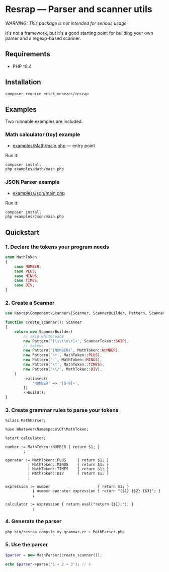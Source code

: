 # Resrap — Parser and scanner utils

_WARNING: This package is not intended for serious usage._

It's not a framework, but it's a good starting point for building your own parser and a regexp-based scanner.

## Requirements

- PHP ^8.4

## Installation

```bash
composer require erickjmenezes/resrap
```

## Examples

Two runnable examples are included.

### Math calculator (toy) example

- [examples/Math/main.php](./examples/Math/main.php) — entry point

Run it:

```bash
composer install
php examples/Math/main.php
```

### JSON Parser example

- [examples/Json/main.php](./examples/Json/main.php)

Run it:

```bash
composer install
php examples/Json/main.php
```

## Quickstart

### 1. Declare the tokens your program needs

```php
enum MathToken
{
    case NUMBER;
    case PLUS;
    case MINUS;
    case TIMES;
    case DIV;
}
```

### 2. Create a Scanner

```php
use Resrap\Component\Scanner\{Scanner, ScannerBuilder, Pattern, ScannerToken};

function create_scanner(): Scanner
{
    return new ScannerBuilder(
        // skip whitespace
        new Pattern('[\s\t\n\r]+', ScannerToken::SKIP),
        // tokens
        new Pattern('{NUMBER}', MathToken::NUMBER),
        new Pattern('\+', MathToken::PLUS),
        new Pattern('-', MathToken::MINUS),
        new Pattern('\*', MathToken::TIMES),
        new Pattern('\\/', MathToken::DIV),
    )
        ->aliases([
            'NUMBER' => '[0-9]+',
        ])
        ->build();
}
```

### 3. Create grammar rules to parse your tokens

```
%class MathParser;

%use Whatever\Namespace\Of\MathToken;

%start calculator;

number := MathToken::NUMBER { return $1; }
        ;

operator := MathToken::PLUS     { return $1; }
          | MathToken::MINUS    { return $1; }
          | MathToken::TIMES    { return $1; }
          | MathToken::DIV      { return $1; }
          ;

expression := number                     { return $1; }
            | number operator expression { return "{$1} {$2} {$3}"; }
            ;

calculator := expression { return eval("return {$1};"); }
            ;
```

### 4. Generate the parser

```bash
php bin/resrap compile my-grammar.rr > MathParser.php
```

### 5. Use the parser

```php
$parser = new MathParser(create_scanner());

echo $parser->parse('1 + 2 + 3'); // 6
```
